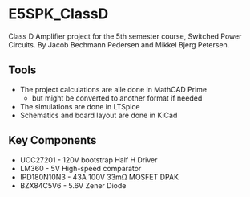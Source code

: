 # E5SPK_ClassD
Class D Amplifier project for the 5th semester course, Switched Power Circuits. By Jacob Bechmann Pedersen and Mikkel Bjerg Petersen.

## Tools 
- The project calculations are alle done in MathCAD Prime
  - but might be converted to another format if needed
- The simulations are done in LTSpice
- Schematics and board layout are done in KiCad

## Key Components
- UCC27201 - 120V bootstrap Half H Driver
- LM360 - 5V High-speed comparator
- IPD180N10N3 - 43A 100V 33mΩ MOSFET DPAK
- BZX84C5V6 - 5.6V Zener Diode
